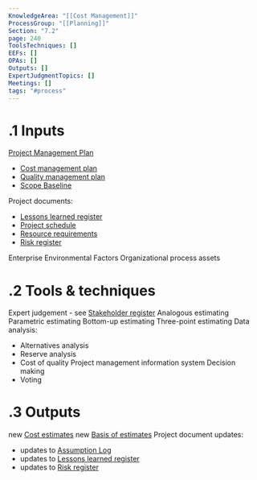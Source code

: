 ```yaml
---
KnowledgeArea: "[[Cost Management]]"
ProcessGroup: "[[Planning]]"
Section: "7.2"
page: 240
ToolsTechniques: []
EEFs: []
OPAs: []
Outputs: []
ExpertJudgmentTopics: []
Meetings: []
tags: "#process"
---
```

# .1 Inputs

[Project Management Plan](Project%20Management%20Plan.md)
* [Cost management plan](Cost%20management%20plan.md)
* [Quality management plan](Quality%20management%20plan.md)
* [Scope Baseline](Scope%20Baseline.md)

Project documents:
* [Lessons learned register](Lessons%20learned%20register.md)
* [Project schedule](Project%20schedule.md)
* [Resource requirements](Resource%20requirements.md)
* [Risk register](Risk%20register.md)

Enterprise Environmental Factors
Organizational process assets

# .2 Tools & techniques
Expert judgement - see [Stakeholder register](Stakeholder%20register.md)
Analogous estimating
Parametric estimating
Bottom-up estimating
Three-point estimating
Data analysis:
* Alternatives analysis
* Reserve analysis
* Cost of quality
Project management information system
Decision making
* Voting

# .3 Outputs
new [Cost estimates](Cost%20estimates.md)
new [Basis of estimates](Basis%20of%20estimates.md)
Project document updates:
* updates to [Assumption Log](Assumption%20Log.md)
* updates to [Lessons learned register](Lessons%20learned%20register.md)
* updates to [Risk register](Risk%20register.md)


